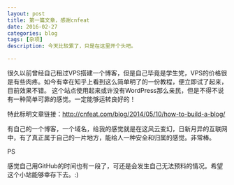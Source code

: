 ```yaml
---
layout: post
title: 第一篇文章，感谢cnfeat
date: 2016-02-27
categories: blog
tags: [杂项]
description: 今天比较累了，只是在这里开个头吧。

---
```


很久以前曾经自己租过VPS搭建一个博客，但是自己毕竟是学生党，VPS的价格很是有些肉疼。如今有幸在知乎上看到这么简单明了的一份教程，便立即试了起来，目前效果不错。
这个站点使用起来或许没有WordPress那么亲民，但是不得不说有一种简单可靠的感觉。一定能够运转良好的！

特此标明文章链接：<a href="http://cnfeat.com/blog/2014/05/10/how-to-build-a-blog/">http://cnfeat.com/blog/2014/05/10/how-to-build-a-blog/</a>

有自己的一个博客，一个域名，给我的感觉就是在这风云变幻，日新月异的互联网中，有了真正属于自己的一片地方，能给人一种安全和归属的感觉。非常棒。

PS

感觉自己用GitHub的时间也有一段了，可还是会发生自己无法预料的情况。希望这个小站能够幸存下去。:)